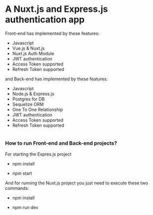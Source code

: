 # A Nuxt.js and Express.js authentication app

Front-end has implemented by these features:

* Javascript
* Vue.js & Nuxt.js 
* Nuxt.js Auth Module
* JWT authentication
* Access Token supported
* Refresh Token supported

and Back-end has implemented by these features:

* Javascript
* Node.js & Express.js
* Postgres for DB
* Sequelize ORM
* One To One Relationship
* JWT authentication
* Access Token supported
* Refresh Token supported


# 
### How to run Front-end and Back-end projects?

For starting the Expres.js project 

* npm install 

* npm start


And for running the Nuxt.js project you just need to execute these two commands:

* npm install 

* npm run dev
